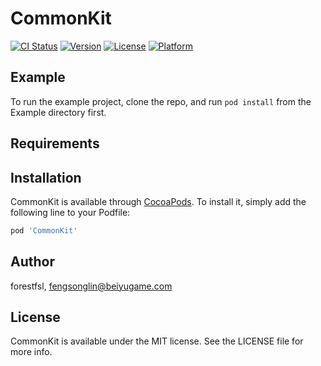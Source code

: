 # CommonKit

[![CI Status](https://img.shields.io/travis/forestfsl/CommonKit.svg?style=flat)](https://travis-ci.org/forestfsl/CommonKit)
[![Version](https://img.shields.io/cocoapods/v/CommonKit.svg?style=flat)](https://cocoapods.org/pods/CommonKit)
[![License](https://img.shields.io/cocoapods/l/CommonKit.svg?style=flat)](https://cocoapods.org/pods/CommonKit)
[![Platform](https://img.shields.io/cocoapods/p/CommonKit.svg?style=flat)](https://cocoapods.org/pods/CommonKit)

## Example

To run the example project, clone the repo, and run `pod install` from the Example directory first.

## Requirements

## Installation

CommonKit is available through [CocoaPods](https://cocoapods.org). To install
it, simply add the following line to your Podfile:

```ruby
pod 'CommonKit'
```

## Author

forestfsl, fengsonglin@beiyugame.com

## License

CommonKit is available under the MIT license. See the LICENSE file for more info.
